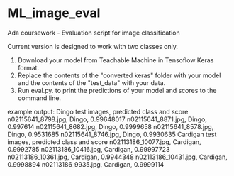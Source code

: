 # ML_image_eval
Ada coursework - Evaluation script for image classification

Current version is designed to work with two classes only.

1. Download your model from Teachable Machine in Tensoflow Keras format.
2. Replace the contents of the "converted keras" folder with your model and the contents of the "test_data" with your data.
3. Run eval.py. to print the predictions of your model and scores to the command line.

example output:
Dingo test images, predicted class and score
n02115641_8798.jpg, Dingo, 0.99648017
n02115641_8871.jpg, Dingo, 0.997614
n02115641_8682.jpg, Dingo, 0.9999658
n02115641_8578.jpg, Dingo, 0.9531685
n02115641_8746.jpg, Dingo, 0.9930635
Cardigan test images, predicted class and score
n02113186_10077.jpg, Cardigan, 0.9992785
n02113186_10416.jpg, Cardigan, 0.99997723
n02113186_10361.jpg, Cardigan, 0.9944348
n02113186_10431.jpg, Cardigan, 0.9998894
n02113186_9935.jpg, Cardigan, 0.9999114
